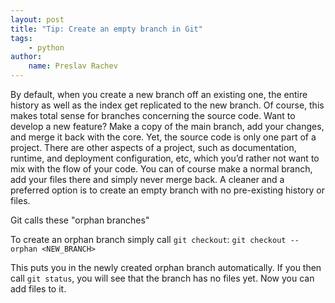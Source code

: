 ```yaml
---
layout: post
title: "Tip: Create an empty branch in Git"
tags:
    - python
author:
    name: Preslav Rachev
---
```


By default, when you create a new branch off an existing one, the entire history as well as the index get replicated to the new branch. Of course, this makes total sense for branches concerning the source code. Want to develop a new feature? Make a copy of the main branch, add your changes, and merge it back with the core. Yet, the source code is only one part of a project. There are other aspects of a project, such as documentation, runtime, and deployment configuration, etc, which you’d rather not want to mix with the flow of your code. You can of course make a normal branch, add your files there and simply never merge back. A cleaner and a preferred option is to create an empty branch with no pre-existing history or files. 

Git calls these "orphan branches"

To create an orphan branch simply call `git checkout`:
`git checkout --orphan <NEW_BRANCH>`

This puts you in the newly created orphan branch automatically. If you then call `git status`, you will see that the branch has no files yet. Now you can add files to it.